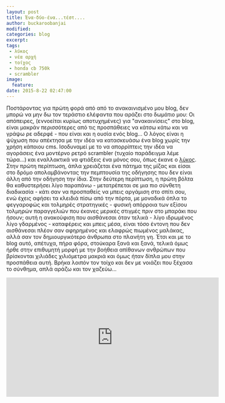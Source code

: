 ```yaml
---
layout: post
title: Ένα-δύο-ένα...τέστ....
author: buckaroobanjai
modified:
categories: blog
excerpt:
tags:
 - λύκος
 - νέα αρχή
 - τοίχος
 - honda cb 750k
 - scrambler
image:
  feature:
date: 2015-8-22 02:47:00
---
```


Ποστάροντας για πρώτη φορά από από το ανακαινισμένο μου blog, δεν μπορώ να μην δω τον τεράστιο ελέφαντα που αράζει στο δωμάτιο μου: Οι απόπειρες, (εννοείται κυρίως αποτυχημένες) για "ανακαινίσεις" στο blog, είναι μακράν περισσότερες από τις προσπάθειες να κάτσω κάτω και να γράψω ρε αδερφέ - που είναι και η ουσία ενός blog... Ο λόγος είναι η ψύχωση που απέκτησα με την ιδέα να κατασκευάσω ένα blog χωρίς την χρήση κάποιου cms. Ισοδυναμεί με το να απορρίπτεις την ιδέα να αγοράσεις ένα μοντέρνο ρετρό scrambler (τυχαίο παράδειγμα λέμε τώρα...) και εναλλακτικά να φτιάξεις ένα μόνος σου, όπως έκανε ο [λύκος](http://stoma-tou-lykou.blogspot.gr/search/label/CB750K).
Στην πρώτη περίπτωση, άπλα χρειάζεται ένα πάτημα της μίζας και είσαι στο δρόμο απολαμβάνοντας την πεμπτουσία της οδήγησης που δεν είναι άλλη από την οδήγηση την ίδια. Στην δεύτερη περίπτωση, η πρώτη βόλτα θα καθυστερήσει λίγο παραπάνω - μετατρέπεται σε μια πιο σύνθετη διαδικασία - κάτι σαν να προσπαθείς να μπεις αργάμιση στο σπίτι σου, ενώ έχεις αφήσει τα κλειδιά πίσω από την πόρτα, με μοναδικά όπλα το φεγγαροφώς και τολμηρές στρατηγικές - φυσική απόρροια των εξίσου τολμηρών παραγγελιών που έκανες μερικές στιγμές πριν στο μπαράκι που ήσουν; αυτή η ανακούφιση που αισθάνεσαι όταν τελικά - λίγο ιδρωμένος λίγο γδαρμένος - καταφέρεις και μπεις μέσα, είναι τόσο έντονη που δεν αισθάνεσαι πλέον σαν αφηρημένος και ελαφρώς πιωμένος μαλάκας, αλλά σαν τον δημιουργικότερο άνθρωπα στο πλανήτη γη. 
Έτσι και με το blog αυτό, απέτυχα, πήρα φόρα, στούκαρα ξανά και ξανά, τελικά όμως ήρθε στην επιθυμητή μορφή με την βοήθεια απίθανων ανθρώπων που βρίσκονται χιλιάδες χιλιόμετρα μακριά και όμως ήταν δίπλα μου στην προσπάθεια αυτή. Βρήκα λοιπόν τον τοίχο και δεν με νοιάζει που ξέχασα το σύνθημα, απλά αράζω και τον χαζεύω... 
<iframe width="560" height="315" src="http://www.youtube.com/embed/bx1Bh8ZvH84" frameborder="0"> </iframe>


    

